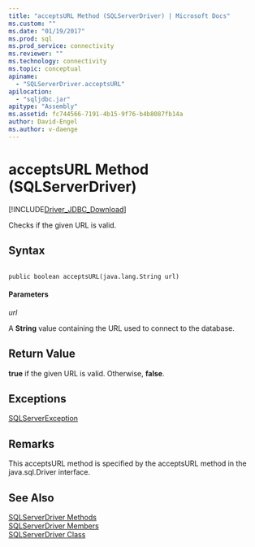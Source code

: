 ```yaml
---
title: "acceptsURL Method (SQLServerDriver) | Microsoft Docs"
ms.custom: ""
ms.date: "01/19/2017"
ms.prod: sql
ms.prod_service: connectivity
ms.reviewer: ""
ms.technology: connectivity
ms.topic: conceptual
apiname: 
  - "SQLServerDriver.acceptsURL"
apilocation: 
  - "sqljdbc.jar"
apitype: "Assembly"
ms.assetid: fc744566-7191-4b15-9f76-b4b8087fb14a
author: David-Engel
ms.author: v-daenge
---
```

# acceptsURL Method (SQLServerDriver)
[!INCLUDE[Driver_JDBC_Download](../../../includes/driver_jdbc_download.md)]

  Checks if the given URL is valid.  
  
## Syntax  
  
```  
  
public boolean acceptsURL(java.lang.String url)  
```  
  
#### Parameters  
 *url*  
  
 A **String** value containing the URL used to connect to the database.  
  
## Return Value  
 **true** if the given URL is valid. Otherwise, **false**.  
  
## Exceptions  
 [SQLServerException](../../../connect/jdbc/reference/sqlserverexception-class.md)  
  
## Remarks  
 This acceptsURL method is specified by the acceptsURL method in the java.sql.Driver interface.  
  
## See Also  
 [SQLServerDriver Methods](../../../connect/jdbc/reference/sqlserverdriver-methods.md)   
 [SQLServerDriver Members](../../../connect/jdbc/reference/sqlserverdriver-members.md)   
 [SQLServerDriver Class](../../../connect/jdbc/reference/sqlserverdriver-class.md)  
  
  
